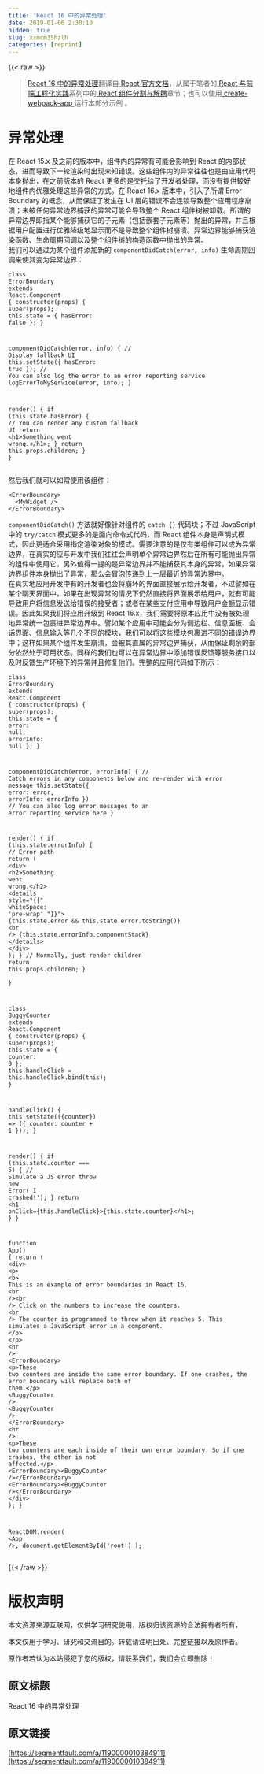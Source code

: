 ```yaml
---
title: 'React 16 中的异常处理' 
date: 2019-01-06 2:30:10
hidden: true
slug: xxmcm35hzlh
categories: [reprint]
---
```


{{< raw >}}

                    
<blockquote><p><a href="https://parg.co/bW1" rel="nofollow noreferrer" target="_blank">React 16 中的异常处理</a>翻译自<a href="https://parg.co/bWa" rel="nofollow noreferrer" target="_blank"> React 官方文档</a>，从属于笔者的<a href="https://parg.co/bIn" rel="nofollow noreferrer" target="_blank"> React 与前端工程化实践</a>系列中的<a href="https://parg.co/bW1" rel="nofollow noreferrer" target="_blank"> React 组件分割与解耦</a>章节；也可以使用<a href="https://parg.co/bWI" rel="nofollow noreferrer" target="_blank"> create-webpack-app </a> 运行本部分示例 。</p></blockquote>
<h1 id="articleHeader0">异常处理</h1>
<p>在 React 15.x 及之前的版本中，组件内的异常有可能会影响到 React 的内部状态，进而导致下一轮渲染时出现未知错误。这些组件内的异常往往也是由应用代码本身抛出，在之前版本的 React 更多的是交托给了开发者处理，而没有提供较好地组件内优雅处理这些异常的方式。在 React 16.x 版本中，引入了所谓 Error Boundary 的概念，从而保证了发生在 UI 层的错误不会连锁导致整个应用程序崩溃；未被任何异常边界捕获的异常可能会导致整个 React 组件树被卸载。所谓的异常边界即指某个能够捕获它的子元素（包括嵌套子元素等）抛出的异常，并且根据用户配置进行优雅降级地显示而不是导致整个组件树崩溃。异常边界能够捕获渲染函数、生命周期回调以及整个组件树的构造函数中抛出的异常。<br>我们可以通过为某个组件添加新的 <code>componentDidCatch(error, info)</code> 生命周期回调来使其变为异常边界：</p>
<div class="widget-codetool" style="display:none;">
      <div class="widget-codetool--inner">
      <span class="selectCode code-tool" data-toggle="tooltip" data-placement="top" title="" data-original-title="全选"></span>
      <span type="button" class="copyCode code-tool" data-toggle="tooltip" data-placement="top" data-clipboard-text="class ErrorBoundary extends React.Component {
  constructor(props) {
    super(props);
    this.state = { hasError: false };
  }

  componentDidCatch(error, info) {
    // Display fallback UI
    this.setState({ hasError: true });
    // You can also log the error to an error reporting service
    logErrorToMyService(error, info);
  }

  render() {
    if (this.state.hasError) {
      // You can render any custom fallback UI
      return <h1>Something went wrong.</h1>;
    }
    return this.props.children;
  }
}" title="" data-original-title="复制"></span>
      <span type="button" class="saveToNote code-tool" data-toggle="tooltip" data-placement="top" title="" data-original-title="放进笔记"></span>
      </div>
      </div><pre class="hljs scala"><code><span class="hljs-class"><span class="hljs-keyword">class</span> <span class="hljs-title">ErrorBoundary</span> <span class="hljs-keyword">extends</span> <span class="hljs-title">React</span>.<span class="hljs-title">Component</span> </span>{
  constructor(props) {
    <span class="hljs-keyword">super</span>(props);
    <span class="hljs-keyword">this</span>.state = { hasError: <span class="hljs-literal">false</span> };
  }

  componentDidCatch(error, info) {
    <span class="hljs-comment">// Display fallback UI</span>
    <span class="hljs-keyword">this</span>.setState({ hasError: <span class="hljs-literal">true</span> });
    <span class="hljs-comment">// You can also log the error to an error reporting service</span>
    logErrorToMyService(error, info);
  }

  render() {
    <span class="hljs-keyword">if</span> (<span class="hljs-keyword">this</span>.state.hasError) {
      <span class="hljs-comment">// You can render any custom fallback UI</span>
      <span class="hljs-keyword">return</span> &lt;h1&gt;<span class="hljs-type">Something</span> went wrong.&lt;/h1&gt;;
    }
    <span class="hljs-keyword">return</span> <span class="hljs-keyword">this</span>.props.children;
  }
}</code></pre>
<p>然后我们就可以如常使用该组件：</p>
<div class="widget-codetool" style="display:none;">
      <div class="widget-codetool--inner">
      <span class="selectCode code-tool" data-toggle="tooltip" data-placement="top" title="" data-original-title="全选"></span>
      <span type="button" class="copyCode code-tool" data-toggle="tooltip" data-placement="top" data-clipboard-text="<ErrorBoundary>
  <MyWidget />
</ErrorBoundary>" title="" data-original-title="复制"></span>
      <span type="button" class="saveToNote code-tool" data-toggle="tooltip" data-placement="top" title="" data-original-title="放进笔记"></span>
      </div>
      </div><pre class="hljs apache"><code><span class="hljs-section">&lt;ErrorBoundary&gt;</span>
  <span class="hljs-section">&lt;MyWidget /&gt;</span>
<span class="hljs-section">&lt;/ErrorBoundary&gt;</span></code></pre>
<p><code>componentDidCatch()</code> 方法就好像针对组件的 <code>catch {}</code> 代码块；不过 JavaScript 中的 <code>try/catch</code> 模式更多的是面向命令式代码，而 React 组件本身是声明式模式，因此更适合采用指定渲染对象的模式。需要注意的是仅有类组件可以成为异常边界，在真实的应与开发中我们往往会声明单个异常边界然后在所有可能抛出异常的组件中使用它。另外值得一提的是异常边界并不能捕获其本身的异常，如果异常边界组件本身抛出了异常，那么会冒泡传递到上一层最近的异常边界中。<br>在真实地应用开发中有的开发者也会将崩坏的界面直接展示给开发者，不过譬如在某个聊天界面中，如果在出现异常的情况下仍然直接将界面展示给用户，就有可能导致用户将信息发送给错误的接受者；或者在某些支付应用中导致用户金额显示错误。因此如果我们将应用升级到 React 16.x，我们需要将原本应用中没有被处理地异常统一包裹进异常边界中。譬如某个应用中可能会分为侧边栏、信息面板、会话界面、信息输入等几个不同的模块，我们可以将这些模块包裹进不同的错误边界中；这样如果某个组件发生崩溃，会被其直属的异常边界捕获，从而保证剩余的部分依然处于可用状态。同样的我们也可以在异常边界中添加错误反馈等服务接口以及时反馈生产环境下的异常并且修复他们。完整的应用代码如下所示：</p>
<div class="widget-codetool" style="display:none;">
      <div class="widget-codetool--inner">
      <span class="selectCode code-tool" data-toggle="tooltip" data-placement="top" title="" data-original-title="全选"></span>
      <span type="button" class="copyCode code-tool" data-toggle="tooltip" data-placement="top" data-clipboard-text="class ErrorBoundary extends React.Component {
  constructor(props) {
    super(props);
    this.state = { error: null, errorInfo: null };
  }
  
  componentDidCatch(error, errorInfo) {
    // Catch errors in any components below and re-render with error message
    this.setState({
      error: error,
      errorInfo: errorInfo
    })
    // You can also log error messages to an error reporting service here
  }
  
  render() {
    if (this.state.errorInfo) {
      // Error path
      return (
        <div>
          <h2>Something went wrong.</h2>
          <details style="{{" whiteSpace: 'pre-wrap' "}}">
            {this.state.error &amp;&amp; this.state.error.toString()}
            <br />
            {this.state.errorInfo.componentStack}
          </details>
        </div>
      );
    }
    // Normally, just render children
    return this.props.children;
  }  
}

class BuggyCounter extends React.Component {
  constructor(props) {
    super(props);
    this.state = { counter: 0 };
    this.handleClick = this.handleClick.bind(this);
  }
  
  handleClick() {
    this.setState(({counter}) => ({
      counter: counter + 1
    }));
  }
  
  render() {
    if (this.state.counter === 5) {
      // Simulate a JS error
      throw new Error('I crashed!');
    }
    return <h1 onClick={this.handleClick}>{this.state.counter}</h1>;
  }
}

function App() {
  return (
    <div>
      <p>
        <b>
          This is an example of error boundaries in React 16.
          <br /><br />
          Click on the numbers to increase the counters.
          <br />
          The counter is programmed to throw when it reaches 5. This simulates a JavaScript error in a component.
        </b>
      </p>
      <hr />
      <ErrorBoundary>
        <p>These two counters are inside the same error boundary. If one crashes, the error boundary will replace both of them.</p>
        <BuggyCounter />
        <BuggyCounter />
      </ErrorBoundary>
      <hr />
      <p>These two counters are each inside of their own error boundary. So if one crashes, the other is not affected.</p>
      <ErrorBoundary><BuggyCounter /></ErrorBoundary>
      <ErrorBoundary><BuggyCounter /></ErrorBoundary>
    </div>
  );
}



ReactDOM.render(
  <App />,
  document.getElementById('root')
);
" title="" data-original-title="复制"></span>
      <span type="button" class="saveToNote code-tool" data-toggle="tooltip" data-placement="top" title="" data-original-title="放进笔记"></span>
      </div>
      </div><pre class="hljs javascript"><code><span class="hljs-class"><span class="hljs-keyword">class</span> <span class="hljs-title">ErrorBoundary</span> <span class="hljs-keyword">extends</span> <span class="hljs-title">React</span>.<span class="hljs-title">Component</span> </span>{
  <span class="hljs-keyword">constructor</span>(props) {
    <span class="hljs-keyword">super</span>(props);
    <span class="hljs-keyword">this</span>.state = { <span class="hljs-attr">error</span>: <span class="hljs-literal">null</span>, <span class="hljs-attr">errorInfo</span>: <span class="hljs-literal">null</span> };
  }
  
  componentDidCatch(error, errorInfo) {
    <span class="hljs-comment">// Catch errors in any components below and re-render with error message</span>
    <span class="hljs-keyword">this</span>.setState({
      <span class="hljs-attr">error</span>: error,
      <span class="hljs-attr">errorInfo</span>: errorInfo
    })
    <span class="hljs-comment">// You can also log error messages to an error reporting service here</span>
  }
  
  render() {
    <span class="hljs-keyword">if</span> (<span class="hljs-keyword">this</span>.state.errorInfo) {
      <span class="hljs-comment">// Error path</span>
      <span class="hljs-keyword">return</span> (
        <span class="xml"><span class="hljs-tag">&lt;<span class="hljs-name">div</span>&gt;</span>
          <span class="hljs-tag">&lt;<span class="hljs-name">h2</span>&gt;</span>Something went wrong.<span class="hljs-tag">&lt;/<span class="hljs-name">h2</span>&gt;</span>
          <span class="hljs-tag">&lt;<span class="hljs-name">details</span> <span class="hljs-attr">style</span>=<span class="hljs-string">"{{"</span> <span class="hljs-attr">whiteSpace:</span> '<span class="hljs-attr">pre-wrap</span>' "}}"&gt;</span>
            {this.state.error &amp;&amp; this.state.error.toString()}
            <span class="hljs-tag">&lt;<span class="hljs-name">br</span> /&gt;</span>
            {this.state.errorInfo.componentStack}
          <span class="hljs-tag">&lt;/<span class="hljs-name">details</span>&gt;</span>
        <span class="hljs-tag">&lt;/<span class="hljs-name">div</span>&gt;</span></span>
      );
    }
    <span class="hljs-comment">// Normally, just render children</span>
    <span class="hljs-keyword">return</span> <span class="hljs-keyword">this</span>.props.children;
  }  
}

<span class="hljs-class"><span class="hljs-keyword">class</span> <span class="hljs-title">BuggyCounter</span> <span class="hljs-keyword">extends</span> <span class="hljs-title">React</span>.<span class="hljs-title">Component</span> </span>{
  <span class="hljs-keyword">constructor</span>(props) {
    <span class="hljs-keyword">super</span>(props);
    <span class="hljs-keyword">this</span>.state = { <span class="hljs-attr">counter</span>: <span class="hljs-number">0</span> };
    <span class="hljs-keyword">this</span>.handleClick = <span class="hljs-keyword">this</span>.handleClick.bind(<span class="hljs-keyword">this</span>);
  }
  
  handleClick() {
    <span class="hljs-keyword">this</span>.setState(<span class="hljs-function">(<span class="hljs-params">{counter}</span>) =&gt;</span> ({
      <span class="hljs-attr">counter</span>: counter + <span class="hljs-number">1</span>
    }));
  }
  
  render() {
    <span class="hljs-keyword">if</span> (<span class="hljs-keyword">this</span>.state.counter === <span class="hljs-number">5</span>) {
      <span class="hljs-comment">// Simulate a JS error</span>
      <span class="hljs-keyword">throw</span> <span class="hljs-keyword">new</span> <span class="hljs-built_in">Error</span>(<span class="hljs-string">'I crashed!'</span>);
    }
    <span class="hljs-keyword">return</span> <span class="xml"><span class="hljs-tag">&lt;<span class="hljs-name">h1</span> <span class="hljs-attr">onClick</span>=<span class="hljs-string">{this.handleClick}</span>&gt;</span>{this.state.counter}<span class="hljs-tag">&lt;/<span class="hljs-name">h1</span>&gt;</span></span>;
  }
}

<span class="hljs-function"><span class="hljs-keyword">function</span> <span class="hljs-title">App</span>(<span class="hljs-params"></span>) </span>{
  <span class="hljs-keyword">return</span> (
    <span class="xml"><span class="hljs-tag">&lt;<span class="hljs-name">div</span>&gt;</span>
      <span class="hljs-tag">&lt;<span class="hljs-name">p</span>&gt;</span>
        <span class="hljs-tag">&lt;<span class="hljs-name">b</span>&gt;</span>
          This is an example of error boundaries in React 16.
          <span class="hljs-tag">&lt;<span class="hljs-name">br</span> /&gt;</span><span class="hljs-tag">&lt;<span class="hljs-name">br</span> /&gt;</span>
          Click on the numbers to increase the counters.
          <span class="hljs-tag">&lt;<span class="hljs-name">br</span> /&gt;</span>
          The counter is programmed to throw when it reaches 5. This simulates a JavaScript error in a component.
        <span class="hljs-tag">&lt;/<span class="hljs-name">b</span>&gt;</span>
      <span class="hljs-tag">&lt;/<span class="hljs-name">p</span>&gt;</span>
      <span class="hljs-tag">&lt;<span class="hljs-name">hr</span> /&gt;</span>
      <span class="hljs-tag">&lt;<span class="hljs-name">ErrorBoundary</span>&gt;</span>
        <span class="hljs-tag">&lt;<span class="hljs-name">p</span>&gt;</span>These two counters are inside the same error boundary. If one crashes, the error boundary will replace both of them.<span class="hljs-tag">&lt;/<span class="hljs-name">p</span>&gt;</span>
        <span class="hljs-tag">&lt;<span class="hljs-name">BuggyCounter</span> /&gt;</span>
        <span class="hljs-tag">&lt;<span class="hljs-name">BuggyCounter</span> /&gt;</span>
      <span class="hljs-tag">&lt;/<span class="hljs-name">ErrorBoundary</span>&gt;</span>
      <span class="hljs-tag">&lt;<span class="hljs-name">hr</span> /&gt;</span>
      <span class="hljs-tag">&lt;<span class="hljs-name">p</span>&gt;</span>These two counters are each inside of their own error boundary. So if one crashes, the other is not affected.<span class="hljs-tag">&lt;/<span class="hljs-name">p</span>&gt;</span>
      <span class="hljs-tag">&lt;<span class="hljs-name">ErrorBoundary</span>&gt;</span><span class="hljs-tag">&lt;<span class="hljs-name">BuggyCounter</span> /&gt;</span><span class="hljs-tag">&lt;/<span class="hljs-name">ErrorBoundary</span>&gt;</span>
      <span class="hljs-tag">&lt;<span class="hljs-name">ErrorBoundary</span>&gt;</span><span class="hljs-tag">&lt;<span class="hljs-name">BuggyCounter</span> /&gt;</span><span class="hljs-tag">&lt;/<span class="hljs-name">ErrorBoundary</span>&gt;</span>
    <span class="hljs-tag">&lt;/<span class="hljs-name">div</span>&gt;</span></span>
  );
}



ReactDOM.render(
  <span class="xml"><span class="hljs-tag">&lt;<span class="hljs-name">App</span> /&gt;</span>,
  document.getElementById('root')
);
</span></code></pre>

                
{{< /raw >}}

# 版权声明
本文资源来源互联网，仅供学习研究使用，版权归该资源的合法拥有者所有，

本文仅用于学习、研究和交流目的。转载请注明出处、完整链接以及原作者。

原作者若认为本站侵犯了您的版权，请联系我们，我们会立即删除！

## 原文标题
React 16 中的异常处理

## 原文链接
[https://segmentfault.com/a/1190000010384911](https://segmentfault.com/a/1190000010384911)

